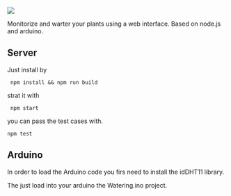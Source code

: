 ![](https://api.travis-ci.org/rulonder/node-gardener.svg?branch=master)

Monitorize and warter your plants using a web interface. Based on node.js and arduino.


## Server

Just install by 

```
 npm install && npm run build
```

strat it with 

```
 npm start
```

you can pass the test cases with.

```
npm test
```

## Arduino

In order to load the Arduino code you firs need to install the idDHT11 library.

The just load into your arduino the Watering.ino project.




